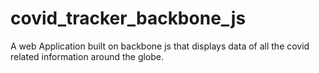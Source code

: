 # covid_tracker_backbone_js
A web Application built on backbone js that displays data of all the covid related information around the globe.
